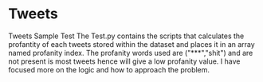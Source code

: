 # Tweets
Tweets Sample Test
The Test.py contains the scripts that calculates the profantity of each tweets stored within the dataset and places it in an array named profanity index.
The profanity words used are ("***","shit") and are not present is most tweets hence will give a low profanity value.
I have focused more on the logic and how to approach the problem.
